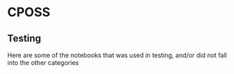 # CPOSS
## Testing

Here are some of the notebooks that was used in testing, and/or did not fall into the other categories
